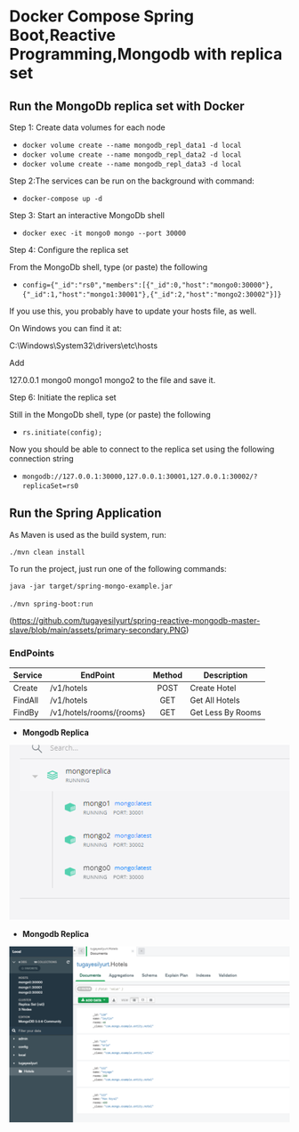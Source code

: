# Docker Compose Spring Boot,Reactive Programming,Mongodb with replica set

## Run the MongoDb replica set with Docker

Step 1: Create data volumes for each node

* `docker volume create --name mongodb_repl_data1 -d local`
* `docker volume create --name mongodb_repl_data2 -d local`
* `docker volume create --name mongodb_repl_data3 -d local`

Step 2:The services can be run on the background with command:

* `docker-compose up -d`

Step 3: Start an interactive MongoDb shell

* `docker exec -it mongo0 mongo --port 30000`

Step 4: Configure the replica set

From the MongoDb shell, type (or paste) the following

* `config={"_id":"rs0","members":[{"_id":0,"host":"mongo0:30000"},{"_id":1,"host":"mongo1:30001"},{"_id":2,"host":"mongo2:30002"}]}`

If you use this, you probably have to update your hosts file, as well.

On Windows you can find it at:

C:\Windows\System32\drivers\etc\hosts

Add

127.0.0.1 mongo0 mongo1 mongo2 to the file and save it.

Step 6: Initiate the replica set

Still in the MongoDb shell, type (or paste) the following

* `rs.initiate(config);`

Now you should be able to connect to the replica set using the following connection string

* `mongodb://127.0.0.1:30000,127.0.0.1:30001,127.0.0.1:30002/?replicaSet=rs0`

## Run the Spring Application

As Maven is used as the build system, run:

    ./mvn clean install

To run the project, just run one of the following commands:

    java -jar target/spring-mongo-example.jar

    ./mvn spring-boot:run

(https://github.com/tugayesilyurt/spring-reactive-mongodb-master-slave/blob/main/assets/primary-secondary.PNG)

### EndPoints ###

| Service       | EndPoint                      | Method | Description                                      |
| ------------- | ----------------------------- | :-----:| ------------------------------------------------ |
| Create        | /v1/hotels  					| POST   | Create Hotel 	            	                |
| FindAll       | /v1/hotels  					| GET    | Get All Hotels 	            	                |
| FindBy        | /v1/hotels/rooms/{rooms} 		| GET    | Get Less By Rooms	            	            |

- **Mongodb Replica**

![Mongodb Replica Set](https://github.com/tugayesilyurt/spring-reactive-mongodb-master-slave/blob/main/assets/mongodb.PNG)

- **Mongodb Replica**

![Mongodb Replica Set](https://github.com/tugayesilyurt/spring-reactive-mongodb-master-slave/blob/main/assets/replica.PNG)

